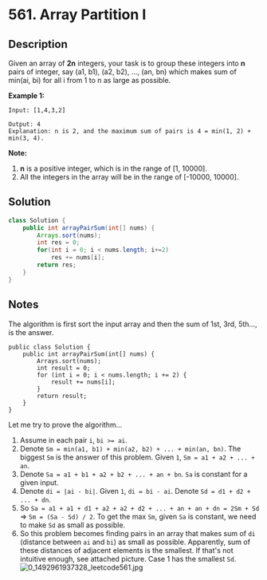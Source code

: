 # 561. Array Partition I

## Description

Given an array of **2n** integers, your task is to group these integers into **n** pairs of integer, say (a1, b1), (a2, b2), ..., (an, bn) which makes sum of min(ai, bi) for all i from 1 to n as large as possible.

**Example 1:**

```
Input: [1,4,3,2]

Output: 4
Explanation: n is 2, and the maximum sum of pairs is 4 = min(1, 2) + min(3, 4).
```

**Note:**

1. **n** is a positive integer, which is in the range of [1, 10000].
2. All the integers in the array will be in the range of [-10000, 10000].

## Solution

```java
class Solution {
    public int arrayPairSum(int[] nums) {
        Arrays.sort(nums);
        int res = 0;
        for(int i = 0; i < nums.length; i+=2)
            res += nums[i];
        return res;
    }
}
```



## Notes

The algorithm is first sort the input array and then the sum of 1st, 3rd, 5th..., is the answer.

```
public class Solution {
    public int arrayPairSum(int[] nums) {
        Arrays.sort(nums);
        int result = 0;
        for (int i = 0; i < nums.length; i += 2) {
            result += nums[i];
        }
        return result;
    }
}
```

Let me try to prove the algorithm...

1. Assume in each pair `i`, `bi >= ai`.
2. Denote `Sm = min(a1, b1) + min(a2, b2) + ... + min(an, bn)`. The biggest `Sm` is the answer of this problem. Given `1`, `Sm = a1 + a2 + ... + an`.
3. Denote `Sa = a1 + b1 + a2 + b2 + ... + an + bn`. `Sa` is constant for a given input.
4. Denote `di = |ai - bi|`. Given `1`, `di = bi - ai`. Denote `Sd = d1 + d2 + ... + dn`.
5. So `Sa = a1 + a1 + d1 + a2 + a2 + d2 + ... + an + an + dn = 2Sm + Sd` => `Sm = (Sa - Sd) / 2`. To get the max `Sm`, given `Sa` is constant, we need to make `Sd` as small as possible.
6. So this problem becomes finding pairs in an array that makes sum of `di` (distance between `ai` and `bi`) as small as possible. Apparently, sum of these distances of adjacent elements is the smallest. If that's not intuitive enough, see attached picture. Case 1 has the smallest `Sd`.
   ![0_1492961937328_leetcode561.jpg](https://leetcode.com/uploads/files/1492961944408-leetcode561.jpg)